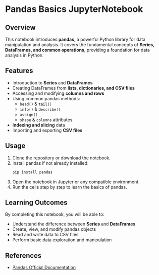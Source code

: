 # Pandas Basics  JupyterNotebook

## Overview
This notebook introduces **pandas**, a powerful Python library for data manipulation and analysis. It covers the fundamental concepts of **Series, DataFrames, and common operations**, providing a foundation for data analysis in Python.

## Features
- Introduction to **Series** and **DataFrames**
- Creating DataFrames from **lists, dictionaries, and CSV files**
- Accessing and modifying **columns and rows**
- Using common pandas methods:
  - `head()` & `tail()`
  - `info()` & `describe()`
  - `assign()`
  - `shape` & `columns` attributes
- **Indexing and slicing** data
- Importing and exporting **CSV files**

## Usage
1. Clone the repository or download the notebook.
2. Install pandas if not already installed:
   ```bash
   pip install pandas
   ```
3. Open the notebook in Jupyter or any compatible environment.
4. Run the cells step by step to learn the basics of pandas.

## Learning Outcomes
By completing this notebook, you will be able to:
- Understand the difference between **Series** and **DataFrames**
- Create, view, and modify pandas objects
- Read and write data to CSV files
- Perform basic data exploration and manipulation

## References
- [Pandas Official Documentation](https://pandas.pydata.org/docs/)

